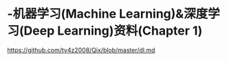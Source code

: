 # -机器学习(Machine Learning)&深度学习(Deep Learning)资料(Chapter 1)
https://github.com/ty4z2008/Qix/blob/master/dl.md
